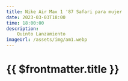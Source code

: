```yaml
---
title: Nike Air Max 1 '87 Safari para mujer
date: 2023-03-03T18:00
time: 18:00:00
description:
    Quinto Lanzamiento
imageUrl: /assets/img/am1.webp
---
```

 # {{ $frontmatter.title }}


<ListaLanzamientos />